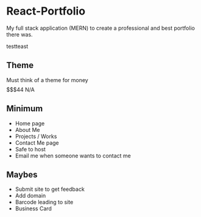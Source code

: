 # React-Portfolio
My full stack application (MERN) to create a professional and best portfolio there was.

testteast

## Theme 
Must think of a theme for money$$$$$$$44
N/A


## Minimum
* Home page
* About Me 
* Projects / Works
* Contact Me page
* Safe to host
* Email me when someone wants to contact me

## Maybes
* Submit site to get feedback
* Add domain 
* Barcode leading to site
* Business Card
